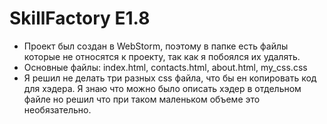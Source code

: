# SkillFactory E1.8

- Проект был создан в WebStorm, поэтому в папке есть файлы которые не относятся к проекту, так как я побоялся их удалять.
- Основные файлы: index.html, contacts.html, about.html, my_css.css
- Я решил не делать три разных css файла, что бы ен копировать код для хэдера. Я знаю что можно было описать хэдер в отдельном файле но решил что при таком маленьком объеме это необязательно.